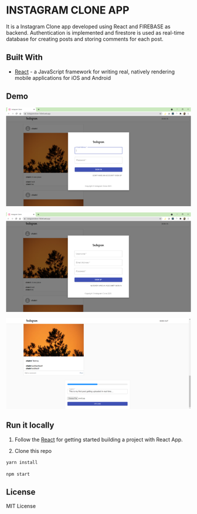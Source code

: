 # INSTAGRAM CLONE APP

It is a Instagram Clone app developed using React and FIREBASE as backend. Authentication is implemented and firestore is used as real-time database for creating posts and storing comments for each post.

## Built With

- [React](https://reactjs.org/docs/) - a JavaScript framework for writing real, natively rendering mobile applications for iOS and Android

## Demo

![alt text](https://github.com/ChakravarthiChowdary/Instagram-Clone/blob/master/src/projectimages/app1.PNG)

![alt text](https://github.com/ChakravarthiChowdary/Instagram-Clone/blob/master/src/projectimages/app2.PNG)

![alt text](https://github.com/ChakravarthiChowdary/Instagram-Clone/blob/master/src/projectimages/app3.PNG)

## Run it locally

1. Follow the [React](https://reactjs.org/docs/getting-started.html) for getting started building a project with React App.

2. Clone this repo

```
yarn install

npm start
```

## License

MIT License
